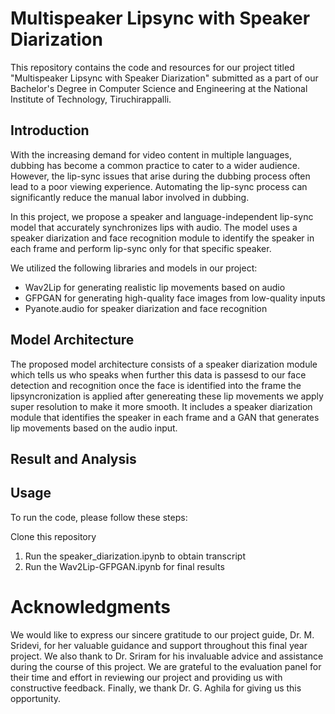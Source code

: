 # Multispeaker Lipsync with Speaker Diarization 

This repository contains the code and resources for our project titled "Multispeaker Lipsync with Speaker Diarization" submitted as a part of our Bachelor's Degree in Computer Science and Engineering at the National Institute of Technology, Tiruchirappalli.

## Introduction
With the increasing demand for video content in multiple languages, dubbing has become a common practice to cater to a wider audience. However, the lip-sync issues that arise during the dubbing process often lead to a poor viewing experience. Automating the lip-sync process can significantly reduce the manual labor involved in dubbing.

In this project, we propose a speaker and language-independent lip-sync model that accurately synchronizes lips with audio. The model uses a speaker diarization and face recognition module to identify the speaker in each frame and perform lip-sync only for that specific speaker.

We utilized the following libraries and models in our project:

* Wav2Lip for generating realistic lip movements based on audio
* GFPGAN for generating high-quality face images from low-quality inputs
* Pyanote.audio for speaker diarization and face recognition

## Model Architecture
The proposed model architecture consists of a speaker diarization module which tells us who speaks when further this data is passesd to our face detection and recognition once the face is identified into the frame the lipsyncronization is applied after genereating these lip movements we apply super resolution to make it more smooth. It includes a speaker diarization module that identifies the speaker in each frame and a GAN that generates lip movements based on the audio input.

## Result and Analysis

## Usage
To run the code, please follow these steps:

Clone this repository
1. Run the speaker_diarization.ipynb to obtain transcript
2. Run the Wav2Lip-GFPGAN.ipynb for final results

# Acknowledgments
We would like to express our sincere gratitude to our project guide, Dr. M. Sridevi, for her valuable guidance and support throughout this final year project. We also thank to Dr. Sriram for his invaluable advice and assistance during the course of this project. We are grateful to the evaluation panel for their time and effort in reviewing our project and providing us with constructive feedback. Finally, we thank Dr. G. Aghila for giving us this opportunity. 
